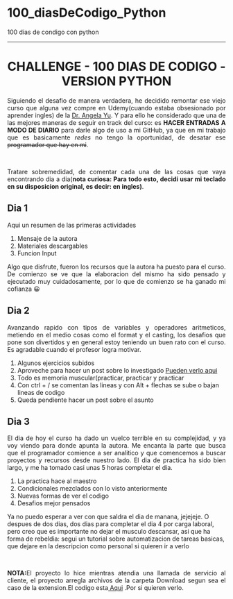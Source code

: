# 100_diasDeCodigo_Python
100 dias de condigo con python
*************************************************************************************************************************************************************************
<h1 align=center>CHALLENGE - 100 DIAS DE CODIGO - VERSION PYTHON</h1>
<p align=justify> Siguiendo el desafio de manera verdadera, he decidido remontar ese viejo curso que alguna vez compre en Udemy(cuando estaba obsesionado por aprender ingles) de la <a href="https://100daysofpython.dev/">Dr. Angela Yu</a>. Y para ello he considerado que una de las mejores maneras de seguir en track del curso: es <strong>HACER ENTRADAS A MODO DE DIARIO</strong> para darle algo de uso a mi GitHub, ya que en mi trabajo que es basicamente <i>redes</i> no tengo la oportunidad, de desatar ese <s> programador que hay en mi</s>.</p><br><p align=justify>Tratare sobremedidad, de comentar cada una de las cosas que vaya encontrando dia a dia(<strong>nota curiosa: Para todo esto, decidi usar mi teclado en su disposicion original, es decir: en ingles)</strong>.<br>
<H2>Dia 1</h2><p align=justify>Aqui un resumen de las primeras actividades</p> 
<ol>
  <li>Mensaje de la autora</li>
  <li>Materiales descargables</li>
  <li>Funcion Input</li>
</ol>
<p align=justify>Algo que disfrute, fueron los recursos que la autora ha puesto para el curso. De comienzo se ve que la elaboracion del mismo ha sido pensado y ejecutado muy cuidadosamente, por lo que de comienzo se ha ganado mi cofianza &#128512;</p>
<h2>Dia 2</h2>
<p align=justify>Avanzando rapido con tipos de variables y operadores aritmeticos, metiendo en el medio cosas como el format y el casting, los desafios que pone son divertidos y en general estoy teniendo un buen rato con el curso. Es agradable cuando el profesor logra motivar.</p>
<ol>
  <li>Algunos ejercicios subidos</li>
  <li>Aproveche para hacer un post sobre lo investigado <a href="https://danielbenites.com/como-extraer-numeros-de-un-string-en-python/">Pueden verlo aqui</a></li>
  <li>Todo es memoria muscular(practicar, practicar y practicar</li>
  <li>Con ctrl + / se comentan las lineas y con Alt + flechas se sube o bajan lineas de codigo</li>
  <li>Queda pendiente hacer un post sobre el asunto</li></ol>
  <h2>Dia 3</h2>
  <p align=justify>El dia de hoy el curso ha dado un vuelco terrible en su complejidad, y ya voy viendo para donde apunta la autora. Me encanta la parte que busca que el programador comience a ser analitico y que comencemos a buscar proyectos y recursos desde nuestro lado. El dia de practica ha sido bien largo, y me ha tomado casi unas 5 horas completar el dia.</p>
  <ol>
    <li>La practica hace al maestro</li>
    <li>Condicionales mezclados con lo visto anteriormente</li>
    <li>Nuevas formas de ver el codigo</li>
    <li>Desafios mejor pensados</li>
  </ol><p allign=justify>Ya no puedo esperar a ver con que saldra el dia de manana, jejejeje. O despues de dos dias, dos dias para completar el dia 4 por carga laboral, pero creo que es importante no dejar el musculo descansar, asi que ha forma de rebeldia: segui un tutorial sobre automatizacion de tareas basicas, que dejare en la descripcion como personal si quieren ir a verlo</p><br><p align=justify><strong>NOTA:</strong>El proyecto lo hice mientras atendia una llamada de servicio al cliente, el proyecto arregla archivos de la carpeta Download segun sea el caso de la extension.El codigo esta<a href="https://github.com/dbenitesi/100_diasDeCodigo_Python/blob/main/004_day_perso.py"> Aqui</a> .Por si quieren verlo.</p>  
